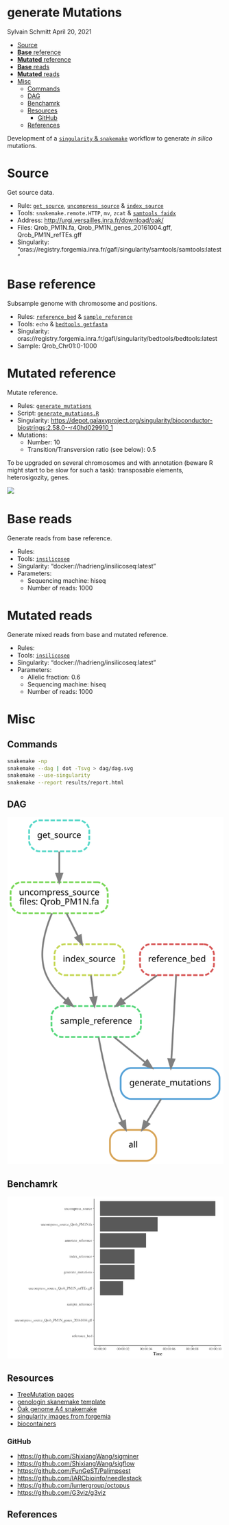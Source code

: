 generate Mutations
================
Sylvain Schmitt
April 20, 2021

  - [Source](#source)
  - [**Base** reference](#base-reference)
  - [**Mutated** reference](#mutated-reference)
  - [**Base** reads](#base-reads)
  - [**Mutated** reads](#mutated-reads)
  - [Misc](#misc)
      - [Commands](#commands)
      - [DAG](#dag)
      - [Benchamrk](#benchamrk)
      - [Resources](#resources)
          - [GitHub](#github)
      - [References](#references)

Development of a [`singularity` &
`snakemake`](https://github.com/sylvainschmitt/snakemake_singularity)
workflow to generate *in silico* mutations.

# Source

Get source data.

  - Rule:
    [`get_source`](https://github.com/sylvainschmitt/generateMutations/blob/main/rules/get_source.smk),
    [`uncompress_source`](https://github.com/sylvainschmitt/generateMutations/blob/main/rules/uncompress_source.smk)
    &
    [`index_source`](https://github.com/sylvainschmitt/generateMutations/blob/main/rules/index_source.smk)
  - Tools: `snakemake.remote.HTTP`, `mv`, `zcat` & [`samtools
    faidx`](http://www.htslib.org/doc/samtools-faidx.html)
  - Address: <http://urgi.versailles.inra.fr/download/oak/>
  - Files: Qrob\_PM1N.fa, Qrob\_PM1N\_genes\_20161004.gff,
    Qrob\_PM1N\_refTEs.gff
  - Singularity:
    “oras://registry.forgemia.inra.fr/gafl/singularity/samtools/samtools:latest”

# **Base** reference

Subsample genome with chromosome and positions.

  - Rules:
    [`reference_bed`](https://github.com/sylvainschmitt/generateMutations/blob/main/rules/reference_bed.smk)
    &
    [`sample_reference`](https://github.com/sylvainschmitt/generateMutations/blob/main/rules/sample_reference.smk)
  - Tools: `echo` & [`bedtools
    getfasta`](https://bedtools.readthedocs.io/en/latest/content/tools/getfasta.html)
  - Singularity:
    oras://registry.forgemia.inra.fr/gafl/singularity/bedtools/bedtools:latest
  - Sample: Qrob\_Chr01:0-1000

# **Mutated** reference

Mutate reference.

  - Rules:
    [`generate_mutations`](https://github.com/sylvainschmitt/generateMutations/blob/main/rules/generate_mutations.smk)
  - Script:
    [`generate_mutations.R`](https://bedtools.readthedocs.io/en/latest/content/scripts/generate_mutations.R)
  - Singularity:
    <https://depot.galaxyproject.org/singularity/bioconductor-biostrings:2.58.0--r40hd029910_1>
  - Mutations:
      - Number: 10
      - Transition/Transversion ratio (see below): 0.5

To be upgraded on several chromosomes and with annotation (beware R
might start to be slow for such a task): transposable elements,
heterosigozity, genes.

![](https://dridk.me/images/post17/transition_transversion.png)<!-- -->

# **Base** reads

Generate reads from base reference.

  - Rules:
  - Tools:
    [`insilicoseq`](https://insilicoseq.readthedocs.io/en/latest/)
  - Singularity: “docker://hadrieng/insilicoseq:latest”
  - Parameters:
      - Sequencing machine: hiseq
      - Number of reads: 1000

# **Mutated** reads

Generate mixed reads from base and mutated reference.

  - Rules:
  - Tools:
    [`insilicoseq`](https://insilicoseq.readthedocs.io/en/latest/)
  - Singularity: “docker://hadrieng/insilicoseq:latest”
  - Parameters:
      - Allelic fraction: 0.6
      - Sequencing machine: hiseq
      - Number of reads: 1000

# Misc

## Commands

``` bash
snakemake -np 
snakemake --dag | dot -Tsvg > dag/dag.svg
snakemake --use-singularity
snakemake --report results/report.html
```

## DAG

![](dag/dag.svg)<!-- -->

## Benchamrk

![](README_files/figure-gfm/benchmark-1.png)<!-- -->

## Resources

  - [TreeMutation
    pages](https://treemutation.netlify.app/mutations-detection.html#in-silico-mutations)
  - [genologin skanemake
    template](https://forgemia.inra.fr/bios4biol/workflows/-/tree/06c6a5cb3206a594f9a535ba8d3df3e64682a8bc/Snakemake/template_dev)
  - [Oak genome A4
    snakemake](https://forgemia.inra.fr/genome_a4/genome_a4)
  - [singularity images from
    forgemia](https://forgemia.inra.fr/gafl/singularity)
  - [biocontainers](https://biocontainers.pro/tools/bioconductor-biostrings)

### GitHub

  - <https://github.com/ShixiangWang/sigminer>
  - <https://github.com/ShixiangWang/sigflow>
  - <https://github.com/FunGeST/Palimpsest>
  - <https://github.com/IARCbioinfo/needlestack>
  - <https://github.com/luntergroup/octopus>
  - <https://github.com/G3viz/g3viz>

## References
